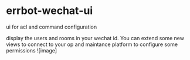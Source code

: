 # errbot-wechat-ui
ui for acl and command configuration

display the users and rooms in your wechat id. 
You can extend some new views to connect to your op and maintance platform to configure some permissions
![image]
